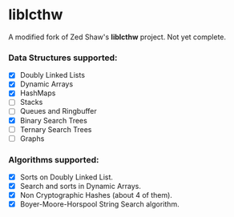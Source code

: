 # liblcthw
A modified fork of Zed Shaw's __liblcthw__ project.
Not yet complete.

### Data Structures supported:
* [x] Doubly Linked Lists
* [x] Dynamic Arrays
* [x] HashMaps
* [ ] Stacks
* [ ] Queues and Ringbuffer 
* [x] Binary Search Trees 
* [ ] Ternary Search Trees
* [ ] Graphs 

### Algorithms supported:
* [x] Sorts on Doubly Linked List.
* [x] Search and sorts in Dynamic Arrays.
* [x] Non Cryptographic Hashes (about 4 of them).
* [x] Boyer-Moore-Horspool String Search algorithm.
